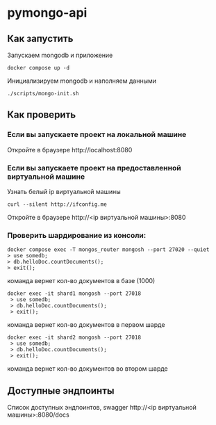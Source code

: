 # pymongo-api

## Как запустить

Запускаем mongodb и приложение

```shell
docker compose up -d
```

Инициализируем mongodb и наполняем данными

```shell
./scripts/mongo-init.sh
```

## Как проверить

### Если вы запускаете проект на локальной машине

Откройте в браузере http://localhost:8080

### Если вы запускаете проект на предоставленной виртуальной машине

Узнать белый ip виртуальной машины

```shell
curl --silent http://ifconfig.me
```

Откройте в браузере http://<ip виртуальной машины>:8080

### Проверить шардирование из консоли:

``` shell
docker compose exec -T mongos_router mongosh --port 27020 --quiet
> use somedb;
> db.helloDoc.countDocuments();
> exit();
```

команда вернет кол-во документов в базе (1000)

``` shell
docker exec -it shard1 mongosh --port 27018
 > use somedb;
 > db.helloDoc.countDocuments();
 > exit(); 
```
команда вернет кол-во документов в первом шарде


``` shell
docker exec -it shard2 mongosh --port 27018
 > use somedb;
 > db.helloDoc.countDocuments();
 > exit(); 
```
команда вернет кол-во документов во втором шарде


## Доступные эндпоинты

Список доступных эндпоинтов, swagger http://<ip виртуальной машины>:8080/docs
